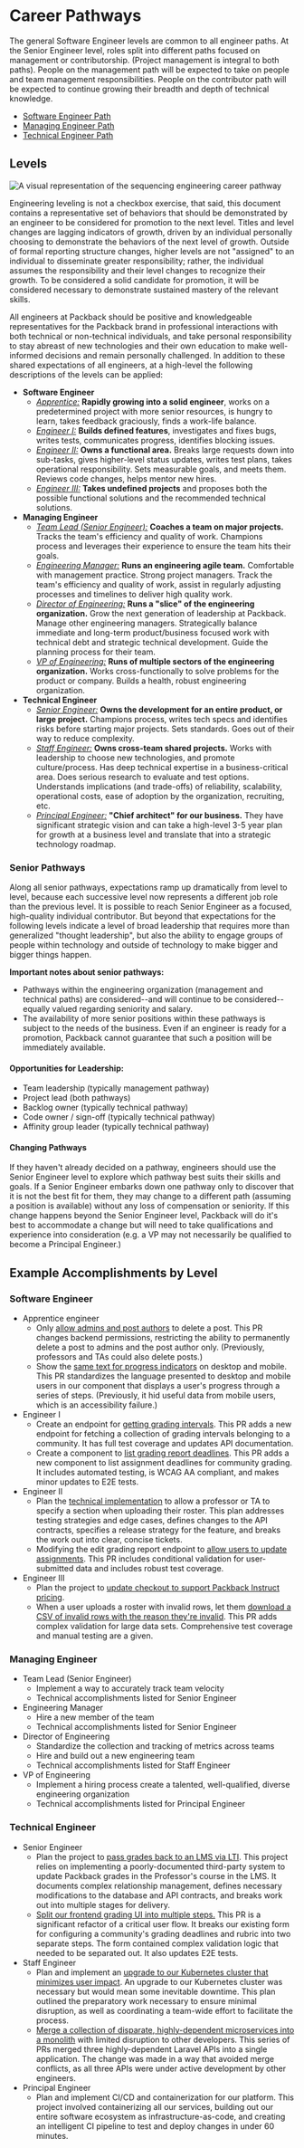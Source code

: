 # Career Pathways

The general Software Engineer levels are common to all engineer paths. At the Senior Engineer level, roles split into different paths focused on management or contributorship. (Project management is integral to both paths). People on the management path will be expected to take on people and team management responsibilities. People on the contributor path will be expected to continue growing their breadth and depth of technical knowledge.

* [Software Engineer Path](software_engineer.md)
* [Managing Engineer Path](managing_engineer.md)
* [Technical Engineer Path](technical_engineer.md)

## Levels

![A visual representation of the sequencing engineering career pathway](career_pathways.drawio.png)

Engineering leveling is not a checkbox exercise, that said, this document contains a representative set of behaviors that should be demonstrated by an engineer to be considered for promotion to the next level. Titles and level changes are lagging indicators of growth, driven by an individual personally choosing to demonstrate the behaviors of the next level of growth. Outside of formal reporting structure changes, higher levels are not "assigned" to an individual to disseminate greater responsibility; rather, the individual assumes the responsibility and their level changes to recognize their growth. To be considered a solid candidate for promotion, it will be considered necessary to demonstrate sustained mastery of the relevant skills.

All engineers at Packback should be positive and knowledgeable representatives for the Packback brand in professional interactions with both technical or non-technical individuals, and take personal responsibility to stay abreast of new technologies and their own education to make well-informed decisions and remain personally challenged. In addition to these shared expectations of all engineers, at a high-level the following descriptions of the levels can be applied:

* **Software Engineer**
    * [*Apprentice:*](software_engineer.md#apprentice) **Rapidly growing into a solid engineer**, works on a predetermined project with more senior resources, is hungry to learn, takes feedback graciously, finds a work-life balance.
    * [*Engineer I:*](software_engineer.md#engineer-i) **Builds defined features**, investigates and fixes bugs, writes tests, communicates progress, identifies blocking issues.
    * [*Engineer II:*](software_engineer.md#engineer-ii) **Owns a functional area.** Breaks large requests down into sub-tasks, gives higher-level status updates, writes test plans, takes operational responsibility. Sets measurable goals, and meets them. Reviews code changes, helps mentor new hires.
    * [*Engineer III:*](software_engineer.md#engineer-iii) **Takes undefined projects** and proposes both the possible functional solutions and the recommended technical solutions.
* **Managing Engineer**
    * [*Team Lead (Senior Engineer):*](managing_engineer.md#team-lead-senior-engineer) **Coaches a team on major projects.** Tracks the team's efficiency and quality of work. Champions process and leverages their experience to ensure the team hits their goals.
    * [*Engineering Manager:*](managing_engineer.md#engineering-manager) **Runs an engineering agile team.** Comfortable with management practice. Strong project managers. Track the team's efficiency and quality of work, assist in regularly adjusting processes and timelines to deliver high quality work.
    * [*Director of Engineering:*](managing_engineer.md#director-of-engineering) **Runs a "slice" of the engineering organization.** Grow the next generation of leadership at Packback. Manage other engineering managers. Strategically balance immediate and long-term product/business focused work with technical debt and strategic technical development. Guide the planning process for their team.
    * [*VP of Engineering:*](managing_engineer.md#vp-of-engineering) **Runs of multiple sectors of the engineering organization.** Works cross-functionally to solve problems for the product or company. Builds a health, robust engineering organization.
* **Technical Engineer**
    * [*Senior Engineer:*](technical_engineer.md#senior-engineer) **Owns the development for an entire product, or large project.** Champions process, writes tech specs and identifies risks before starting major projects. Sets standards. Goes out of their way to reduce complexity.
    * [*Staff Engineer:*](technical_engineer.md#staff-engineer) **Owns cross-team shared projects.** Works with leadership to choose new technologies, and promote culture/process. Has deep technical expertise in a business-critical area. Does serious research to evaluate and test options. Understands implications (and trade-offs) of reliability, scalability, operational costs, ease of adoption by the organization, recruiting, etc.
    * [*Principal Engineer:*](technical_engineer.md#principal-engineer) **"Chief architect" for our business.** They have significant strategic vision and can take a high-level 3-5 year plan for growth at a business level and translate that into a strategic technology roadmap.

### Senior Pathways

Along all senior pathways, expectations ramp up dramatically from level to level, because each successive level now represents a different job role than the previous level. It is possible to reach Senior Engineer as a focused, high-quality individual contributor. But beyond that expectations for the following levels indicate a level of broad leadership that requires more than generalized "thought leadership", but also the ability to engage groups of people within technology and outside of technology to make bigger and bigger things happen.

**Important notes about senior pathways:**

* Pathways within the engineering organization (management and technical paths) are considered--and will continue to be considered--equally valued regarding seniority and salary.
* The availability of more senior positions within these pathways is subject to the needs of the business. Even if an engineer is ready for a promotion, Packback cannot guarantee that such a position will be immediately available.

#### Opportunities for Leadership:

* Team leadership (typically management pathway)
* Project lead (both pathways)
* Backlog owner (typically technical pathway)
* Code owner / sign-off (typically technical pathway)
* Affinity group leader (typically technical pathway)

#### Changing Pathways

If they haven't already decided on a pathway, engineers should use the Senior Engineer level to explore which pathway best suits their skills and goals. If a Senior Engineer embarks down one pathway only to discover that it is not the best fit for them, they may change to a different path (assuming a position is available) without any loss of compensation or seniority. If this change happens beyond the Senior Engineer level, Packback will do it's best to accommodate a change but will need to take qualifications and experience into consideration (e.g. a VP may not necessarily be qualified to become a Principal Engineer.)

## Example Accomplishments by Level

### Software Engineer

* Apprentice engineer
    * Only [allow admins and post authors](https://github.com/packbackbooks/questions/pull/4033) to delete a post. This PR changes backend permissions, restricting the ability to permanently delete a post to admins and the post author only. (Previously, professors and TAs could also delete posts.)
    * Show the [same text for progress indicators](https://github.com/packbackbooks/questions/pull/4014) on desktop and mobile. This PR standardizes the language presented to desktop and mobile users in our component that displays a user's progress through a series of steps. (Previously, it hid useful data from mobile users, which is an accessibility failure.)
* Engineer I
    * Create an endpoint for [getting grading intervals](https://github.com/packbackbooks/questions/pull/4034). This PR adds a new endpoint for fetching a collection of grading intervals belonging to a community. It has full test coverage and updates API documentation.
    * Create a component to [list grading report deadlines](https://github.com/packbackbooks/questions/pull/3986). This PR adds a new component to list assignment deadlines for community grading. It includes automated testing, is WCAG AA compliant, and makes minor updates to E2E tests.
* Engineer II
    * Plan the [technical implementation](https://packback.atlassian.net/wiki/spaces/QUESTIONS/pages/652083360) to allow a professor or TA to specify a section when uploading their roster. This plan addresses testing strategies and edge cases, defines changes to the API contracts, specifies a release strategy for the feature, and breaks the work out into clear, concise tickets.
    * Modifying the edit grading report endpoint to [allow users to update assignments](https://github.com/packbackbooks/questions/pull/3974). This PR includes conditional validation for user-submitted data and includes robust test coverage.
* Engineer III
    * Plan the project to [update checkout to support Packback Instruct pricing](https://packback.atlassian.net/wiki/spaces/Instruct/pages/734691345). 
    * When a user uploads a roster with invalid rows, let them [download a CSV of invalid rows with the reason they're invalid](https://github.com/packbackbooks/questions/pull/4046). This PR adds complex validation for large data sets. Comprehensive test coverage and manual testing are a given.

### Managing Engineer

* Team Lead (Senior Engineer)
    * Implement a way to accurately track team velocity
    * Technical accomplishments listed for Senior Engineer
* Engineering Manager
    * Hire a new member of the team
    * Technical accomplishments listed for Senior Engineer
* Director of Engineering
    * Standardize the collection and tracking of metrics across teams
    * Hire and build out a new engineering team
    * Technical accomplishments listed for Staff Engineer
* VP of Engineering
    * Implement a hiring process create a talented, well-qualified, diverse engineering organization
    * Technical accomplishments listed for Principal Engineer

### Technical Engineer

* Senior Engineer
    * Plan the project to [pass grades back to an LMS via LTI](https://packback.atlassian.net/wiki/spaces/GBS/pages/615284737). This project relies on implementing a poorly-documented third-party system to update Packback grades in the Professor's course in the LMS. It documents complex relationship management, defines necessary modifications to the database and API contracts, and breaks work out into multiple stages for delivery.
    * [Split our frontend grading UI into multiple steps.](https://github.com/packbackbooks/questions/pull/3927) This PR is a significant refactor of a critical user flow. It breaks our existing form for configuring a community's grading deadlines and rubric into two separate steps. The form contained complex validation logic that needed to be separated out. It also updates E2E tests.
* Staff Engineer
    * Plan and implement an [upgrade to our Kubernetes cluster that minimizes user impact](https://packback.atlassian.net/wiki/spaces/RUT2/pages/246677505). An upgrade to our Kubernetes cluster was necessary but would mean some inevitable downtime. This plan outlined the preparatory work necessary to ensure minimal disruption, as well as coordinating a team-wide effort to facilitate the process.
    * [Merge a collection of disparate, highly-dependent microservices into a monolith](https://github.com/packbackbooks/questions/pulls?page=1&q=is%3Apr+author%3AEricTendian+monolith) with limited disruption to other developers. This series of PRs merged three highly-dependent Laravel APIs into a single application. The change was made in a way that avoided merge conflicts, as all three APIs were under active development by other engineers.
* Principal Engineer
    * Plan and implement CI/CD and containerization for our platform. This project involved containerizing all our services, building out our entire software ecosystem as infrastructure-as-code, and creating an intelligent CI pipeline to test and deploy changes in under 60 minutes.
